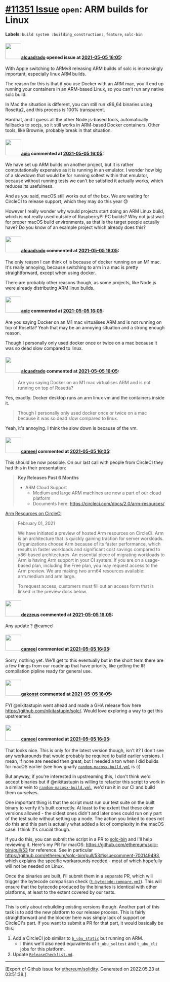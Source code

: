 # [\#11351 Issue](https://github.com/ethereum/solidity/issues/11351) `open`: ARM builds for Linux
**Labels**: `build system :building_construction:`, `feature`, `solc-bin`


#### <img src="https://avatars.githubusercontent.com/u/176499?u=727c007c0698f1632e98401987d52b129fcf1474&v=4" width="50">[alcuadrado](https://github.com/alcuadrado) opened issue at [2021-05-05 16:05](https://github.com/ethereum/solidity/issues/11351):

With Apple switching to ARMv8 releasing ARM builds of solc is increasingly important, especially linux ARM builds.

The reason for this is that if you use Docker with an ARM mac, you'll end up running your containers in an ARM-based Linux, so you can't run any native solc build.

In Mac the situation is different, you can still run x86_64 binaries using Rosetta2, and this process is 100% transparent.

Hardhat, and I guess all the other Node.js-based tools, automatically fallbacks to socjs, so it still works in ARM-based Docker containers. Other tools, like Brownie, probably break in that situation.





#### <img src="https://avatars.githubusercontent.com/u/20340?v=4" width="50">[axic](https://github.com/axic) commented at [2021-05-05 16:05](https://github.com/ethereum/solidity/issues/11351#issuecomment-832824746):

We have set up ARM builds on another project, but it is rather computationally expensive as it is running in an emulator. I wonder how big of a slowdown that would be for running soltest within that emulator, because without running tests we can't be satisfied it actually works, which reduces its usefulness.

And as you said, macOS still works out of the box. We are waiting for CircleCI to release support, which they may do this year :sweat:

However I really wonder why would projects start doing an ARM Linux build, which is not really used outside of RaspberryPI PC builds? Why not just wait for proper macOS build environments, as that is the target people actually have? Do you know of an example project which already does this?

#### <img src="https://avatars.githubusercontent.com/u/176499?u=727c007c0698f1632e98401987d52b129fcf1474&v=4" width="50">[alcuadrado](https://github.com/alcuadrado) commented at [2021-05-05 16:05](https://github.com/ethereum/solidity/issues/11351#issuecomment-832837973):

The only reason I can think of is because of docker running on an M1 mac. It's really annoying, because switching to arm in a mac is pretty straightforward, except when using docker. 

There are probably other reasons though, as some projects, like Node.js were already distributing ARM linux builds.

#### <img src="https://avatars.githubusercontent.com/u/20340?v=4" width="50">[axic](https://github.com/axic) commented at [2021-05-05 16:05](https://github.com/ethereum/solidity/issues/11351#issuecomment-832852919):

Are you saying Docker on an M1 mac virtualises ARM and is not running on top of Rosetta? Yeah that may be an annoying situation and a strong enough reason.

Though I personally only used docker once or twice on a mac because it was so dead slow compared to linux.

#### <img src="https://avatars.githubusercontent.com/u/176499?u=727c007c0698f1632e98401987d52b129fcf1474&v=4" width="50">[alcuadrado](https://github.com/alcuadrado) commented at [2021-05-05 16:05](https://github.com/ethereum/solidity/issues/11351#issuecomment-832874860):

> Are you saying Docker on an M1 mac virtualises ARM and is not running on top of Rosetta? 

Yes, exactly. Docker desktop runs an arm linux vm and the containers inside it.

> Though I personally only used docker once or twice on a mac because it was so dead slow compared to linux.

Yeah, it's annoying. I think the slow down is because of the vm.

#### <img src="https://avatars.githubusercontent.com/u/137030?v=4" width="50">[cameel](https://github.com/cameel) commented at [2021-05-05 16:05](https://github.com/ethereum/solidity/issues/11351#issuecomment-971693549):

This should be now possible. On our last call with people from CircleCI they had this in their presentation:

> **Key Releases Past 6 Months**
>
> - ARM Cloud Support
>     - Medium and large ARM machines are now a part of our cloud platform
>     - Documents here: https://circleci.com/docs/2.0/arm-resources/

[Arm Resources on CircleCI](https://circleci.com/changelog/#arm-resources-on-circleci)
> February 01, 2021
>
> We have initiated a preview of hosted Arm resources on CircleCI. Arm is an architecture that is quickly gaining traction for server workloads. Organizations choose Arm because of its faster performance, which results in faster workloads and significant cost savings compared to x86-based architectures. An essential piece of migrating workloads to Arm is having Arm support in your CI system. If you are on a usage-based plan, including the Free plan, you may request access to the Arm preview. We are making two arm64 resources available: arm.medium and arm.large.
>
> To request access, customers must fill out an access form that is linked in the preview docs below.

#### <img src="https://avatars.githubusercontent.com/u/1730846?u=964807f7bb9eaaf39630b38a234987f0c2e10cbd&v=4" width="50">[dezzeus](https://github.com/dezzeus) commented at [2021-05-05 16:05](https://github.com/ethereum/solidity/issues/11351#issuecomment-1029888398):

Any update ? @cameel

#### <img src="https://avatars.githubusercontent.com/u/137030?v=4" width="50">[cameel](https://github.com/cameel) commented at [2021-05-05 16:05](https://github.com/ethereum/solidity/issues/11351#issuecomment-1029902056):

Sorry, nothing yet. We'll get to this eventually but in the short term there are a few things from our roadmap that have priority, like getting the IR compilation pipline ready for general use.

#### <img src="https://avatars.githubusercontent.com/u/17802178?u=415799bf0993e702ceb029e13fadb14eb79cfa0a&v=4" width="50">[gakonst](https://github.com/gakonst) commented at [2021-05-05 16:05](https://github.com/ethereum/solidity/issues/11351#issuecomment-1066104371):

FYI @nikitastupin went ahead and made a GHA release flow here https://github.com/nikitastupin/solc/. Would love exploring a way to get this upstreamed.

#### <img src="https://avatars.githubusercontent.com/u/137030?v=4" width="50">[cameel](https://github.com/cameel) commented at [2021-05-05 16:05](https://github.com/ethereum/solidity/issues/11351#issuecomment-1072653767):

That looks nice. This is only for the latest version though, isn't it? I don't see any workarounds that would probably be required to build earlier versions. I mean, if none are needed then great, but I needed a ton when I did builds for macOS earlier (see how gnarly [`random-macosx-build.yml`](https://github.com/ethereum/solc-bin/blob/gh-pages/.github/workflows/random-macosx-build.yml) is :))

But anyway, if you're interested in upstreaming this, I don't think we'd accept binaries but if @nikitastupin is willing to refactor this script to work in a similar vein to [`random-macosx-build.yml`](https://github.com/ethereum/solc-bin/blob/gh-pages/.github/workflows/random-macosx-build.yml), we'd run it in our CI and build them ourselves.

One important thing is that the script must run our test suite on the built binary to verify it's built correctly. At least to the extent that these older versions allowed - the oldest ones didn't and later ones could run only part of the test suite without setting up a node. The action you linked to does not do this and this part is actually what added a lot of complexity in the macOS case. I think it's crucial though.

If you do this, you can submit the script in a PR to [solc-bin](https://github.com/ethereum/solc-bin/) and I'll help reviewing it. Here's my PR for macOS: https://github.com/ethereum/solc-bin/pull/53 for reference. See in particular https://github.com/ethereum/solc-bin/pull/53#issuecomment-700149493, which explains the specific workarounds needed - most of which hopefully will not be needed on Linux.

Once the binaries are built, I'll submit them in a separate PR, which will trigger the bytecode comparison check ([`t-bytecode-compare.yml`](https://github.com/ethereum/solc-bin/blob/gh-pages/.github/workflows/t-bytecode-compare.yml)). This will ensure that the bytecode produced by the binaries is identical with other platforms, at least to the extent covered by our tests.

---

This is only about rebuilding existing versions though. Another part of this task is to add the new platform to our release process. This is fairly straightforward and the blocker here was simply lack of support on CircleCI's part. If you want to submit a PR for that part, it would basically be this:
1) Add a CircleCI job similar to [`b_ubu_static`](https://github.com/ethereum/solidity/blob/develop/.circleci/config.yml#L788-L803) but running on ARM.
    - I think we'll also need equivalents of `t_ubu_soltest` and `t_ubu_cli` jobs for this platform.
2) Update [`ReleaseChecklist.md`](https://github.com/ethereum/solidity/blob/develop/ReleaseChecklist.md).


-------------------------------------------------------------------------------



[Export of Github issue for [ethereum/solidity](https://github.com/ethereum/solidity). Generated on 2022.05.23 at 03:51:38.]
